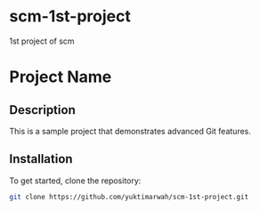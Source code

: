 # scm-1st-project
1st project of scm
# Project Name

## Description
This is a sample project that demonstrates advanced Git features.

## Installation
To get started, clone the repository:
```bash
git clone https://github.com/yuktimarwah/scm-1st-project.git
